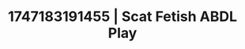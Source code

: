 ---
categories:
- Erotic archetypes
- Erotic audiobooks
- Erotic surprise
- Subtle kink
- Pov blowjob
image: /assets/images/1747183191455.jpg
layout: post
seo:
  description: Featured content with artistic Scat Fetish, ABDL Play. HD images available.
  keywords: Scat Fetish, ABDL Play
  og_image: /assets/images/1747183191455.jpg
  schema_type: VisualArtwork
tags:
- ABDL Play
- '#1747183191455'
- Scat Fetish
title: 1747183191455 | Scat Fetish ABDL Play
---